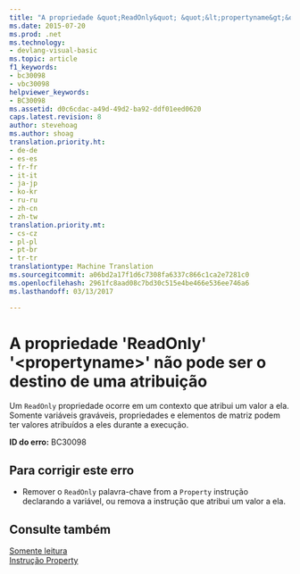 ```yaml
---
title: "A propriedade &quot;ReadOnly&quot; &quot;&lt;propertyname&gt;&quot; não pode ser o destino de uma atribuição | Documentos do Microsoft"
ms.date: 2015-07-20
ms.prod: .net
ms.technology:
- devlang-visual-basic
ms.topic: article
f1_keywords:
- bc30098
- vbc30098
helpviewer_keywords:
- BC30098
ms.assetid: d0c6cdac-a49d-49d2-ba92-ddf01eed0620
caps.latest.revision: 8
author: stevehoag
ms.author: shoag
translation.priority.ht:
- de-de
- es-es
- fr-fr
- it-it
- ja-jp
- ko-kr
- ru-ru
- zh-cn
- zh-tw
translation.priority.mt:
- cs-cz
- pl-pl
- pt-br
- tr-tr
translationtype: Machine Translation
ms.sourcegitcommit: a06bd2a17f1d6c7308fa6337c866c1ca2e7281c0
ms.openlocfilehash: 2961fc8aad08c7bd30c515e4be466e536ee746a6
ms.lasthandoff: 03/13/2017

---
```

# <a name="39readonly39-property-39ltpropertynamegt39-cannot-be-the-target-of-an-assignment"></a>A propriedade 'ReadOnly' '&lt;propertyname&gt;' não pode ser o destino de uma atribuição
Um `ReadOnly` propriedade ocorre em um contexto que atribui um valor a ela. Somente variáveis graváveis, propriedades e elementos de matriz podem ter valores atribuídos a eles durante a execução.  
  
 **ID do erro:** BC30098  
  
## <a name="to-correct-this-error"></a>Para corrigir este erro  
  
-   Remover o `ReadOnly` palavra-chave from a `Property` instrução declarando a variável, ou remova a instrução que atribui um valor a ela.  
  
## <a name="see-also"></a>Consulte também  
 [Somente leitura](../../visual-basic/language-reference/modifiers/readonly.md)   
 [Instrução Property](../../visual-basic/language-reference/statements/property-statement.md)
